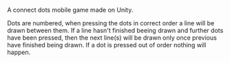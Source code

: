 A connect dots mobile game made on Unity.

Dots are numbered, when pressing the dots in correct order a line will be drawn between them. If a line hasn't finished beeing drawn and further dots
have been pressed, then the next line(s) will be drawn only once previous have finished being drawn. If a dot is pressed out of order nothing will happen.
